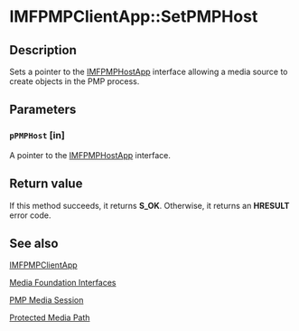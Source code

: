 # IMFPMPClientApp::SetPMPHost

## Description

Sets a pointer to the [IMFPMPHostApp](https://learn.microsoft.com/windows/desktop/api/mfidl/nn-mfidl-imfpmphostapp) interface allowing a media source to create objects in the PMP process.

## Parameters

### `pPMPHost` [in]

A pointer to the [IMFPMPHostApp](https://learn.microsoft.com/windows/desktop/api/mfidl/nn-mfidl-imfpmphostapp) interface.

## Return value

If this method succeeds, it returns **S_OK**. Otherwise, it returns an **HRESULT** error code.

## See also

[IMFPMPClientApp](https://learn.microsoft.com/windows/desktop/api/mfidl/nn-mfidl-imfpmpclientapp)

[Media Foundation Interfaces](https://learn.microsoft.com/windows/desktop/medfound/media-foundation-interfaces)

[PMP Media Session](https://learn.microsoft.com/windows/desktop/medfound/pmp-media-session)

[Protected Media Path](https://learn.microsoft.com/windows/desktop/medfound/protected-media-path)